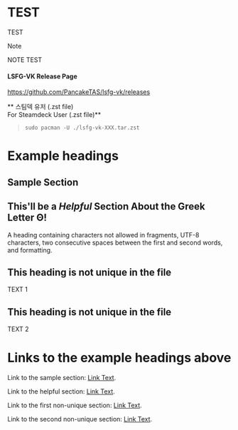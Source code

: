 # TEST
TEST

>[!NOTE]
>NOTE TEST
>
>

#### LSFG-VK Release Page
<https://github.com/PancakeTAS/lsfg-vk/releases>



** 스팀덱 유저 (.zst file)   
For Steamdeck User (.zst file)**
> ```
> sudo pacman -U ./lsfg-vk-XXX.tar.zst
> ```


# Example headings

## Sample Section

## This'll be a _Helpful_ Section About the Greek Letter Θ!
A heading containing characters not allowed in fragments, UTF-8 characters, two consecutive spaces between the first and second words, and formatting.

## This heading is not unique in the file

TEXT 1

## This heading is not unique in the file

TEXT 2

# Links to the example headings above

Link to the sample section: [Link Text](#sample-section).

Link to the helpful section: [Link Text](#thisll-be-a-helpful-section-about-the-greek-letter-Θ).

Link to the first non-unique section: [Link Text](#this-heading-is-not-unique-in-the-file).

Link to the second non-unique section: [Link Text](#this-heading-is-not-unique-in-the-file-1).
